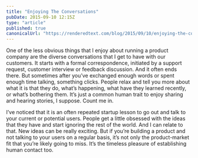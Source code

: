 ```yaml
---
title: "Enjoying The Conversations"
pubDate: 2015-09-10 12:15Z
type: "article"
published: true
canonicalUrl: "https://renderedtext.com/blog/2015/09/10/enjoying-the-conversations/"
---
```


One of the less obvious things that I enjoy about running a product company are the diverse conversations that I get to have with our customers. It starts with a formal correspondence, initiated by a support request, customer interview or feedback discussion. And it often ends there. But sometimes after you’ve exchanged enough words or spent enough time talking, something clicks. People relax and tell you more about what it is that they do, what’s happening, what have they learned recently, or what’s bothering them. It’s just a common human trait to enjoy sharing and hearing stories, I suppose. Count me in.

I’ve noticed that it is an often repeated startup lesson to go out and talk to your current or potential users. People get a little obsessed with the ideas that they have and start ignoring the rest of the world. And I can relate to that. New ideas can be really exciting. But if you’re building a product and not talking to your users on a regular basis, it’s not only the product-market fit that you’re likely going to miss. It’s the timeless pleasure of establishing human contact too.
